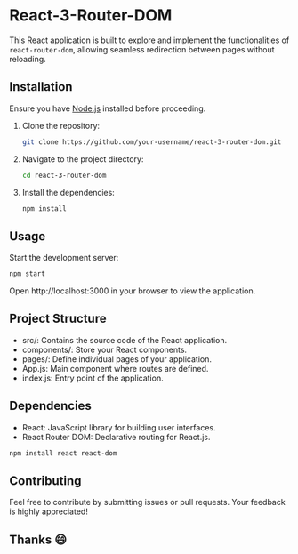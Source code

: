 # React-3-Router-DOM

This React application is built to explore and implement the functionalities of `react-router-dom`, allowing seamless redirection between pages without reloading.

## Installation

Ensure you have [Node.js](https://nodejs.org/) installed before proceeding.

1. Clone the repository:

   ```bash
   git clone https://github.com/your-username/react-3-router-dom.git
   ```

3. Navigate to the project directory:

   ```bash
   cd react-3-router-dom
   ```

5. Install the dependencies:

   ```bash
   npm install
   ```

## Usage

Start the development server:

```bash
npm start
```

Open http://localhost:3000 in your browser to view the application.

## Project Structure

* src/: Contains the source code of the React application.
* components/: Store your React components.
* pages/: Define individual pages of your application.
* App.js: Main component where routes are defined.
* index.js: Entry point of the application.

## Dependencies
* React: JavaScript library for building user interfaces.
* React Router DOM: Declarative routing for React.js.

```bash
npm install react react-dom
```
## Contributing

Feel free to contribute by submitting issues or pull requests. Your feedback is highly appreciated!

## Thanks 😄
